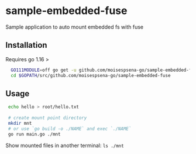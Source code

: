 # sample-embedded-fuse
Sample application to auto mount embedded fs with fuse

## Installation

Requires go 1.16 >

```bash
  GO111MODULE=off go get -u github.com/moisespsena-go/sample-embedded-fuse
  cd $GOPATH/src/github.com/moisespsena-go/sample-embedded-fuse
 ```
 
## Usage

 ```bash
  echo hello > root/hello.txt
  
  # create mount point directory
  mkdir mnt
  # or use `go build -o ./NAME` and exec `./NAME`
  go run main.go ./mnt
```

Show mounted files in another terminal: `ls ./mnt`
